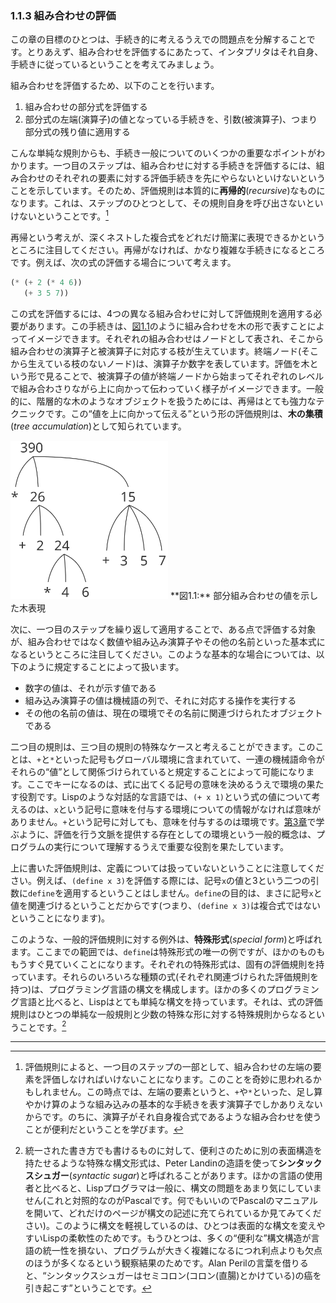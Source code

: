 ### <span class="chapnum">1.1.3</span> 組み合わせの評価

この章の目標のひとつは、手続き的に考えるうえでの問題点を分解することです。とりあえず、組み合わせを評価するにあたって、インタプリタはそれ自身、手続きに従っているということを考えてみましょう。

組み合わせを評価するため、以下のことを行います。

1. 組み合わせの部分式を評価する
1. 部分式の左端(演算子)の値となっている手続きを、引数(被演算子)、つまり部分式の残り値に適用する



こんな単純な規則からも、手続き一般についてのいくつかの重要なポイントがわかります。一つ目のステップは、組み合わせに対する手続きを評価するには、組み合わせのそれぞれの要素に対する評価手続きを先にやらないといけないということを示しています。そのため、評価規則は本質的に**再帰的**(_recursive_)なものになります。これは、ステップのひとつとして、その規則自身を呼び出さないといけないということです。[^10]


再帰という考えが、深くネストした複合式をどれだけ簡潔に表現できるかというところに注目してください。再帰がなければ、かなり複雑な手続きになるところです。例えば、次の式の評価する場合について考えます。

```scheme
(* (+ 2 (* 4 6))
   (+ 3 5 7))
```


この式を評価するには、4つの異なる組み合わせに対して評価規則を適用する必要があります。この手続きは、[図1.1](#図1-1)のように組み合わせを木の形で表すことによってイメージできます。それぞれの組み合わせはノードとして表され、そこから組み合わせの演算子と被演算子に対応する枝が生えています。終端ノード(そこから生えている枝のないノード)は、演算子か数字を表しています。評価を木という形で見ることで、被演算子の値が終端ノードから始まってそれぞれのレベルで組み合わさりながら上に向かって伝わっていく様子がイメージできます。一般的に、階層的な木のようなオブジェクトを扱うためには、再帰はとても強力なテクニックです。この“値を上に向かって伝える”という形の評価規則は、**木の集積**(_tree accumulation_)として知られています。


<a id="図1-1"></a>

<img src="../html/fig/chap1/Fig1.1g.std.svg" alt="図1.1: 部分組み合わせの値を示した木表現" width="50%">  
**図1.1:** 部分組み合わせの値を示した木表現

次に、一つ目のステップを繰り返して適用することで、ある点で評価する対象が、組み合わせではなく数値や組み込み演算子やその他の名前といった基本式になるというところに注目してください。このような基本的な場合については、以下のように規定することによって扱います。

- 数字の値は、それが示す値である
- 組み込み演算子の値は機械語の列で、それに対応する操作を実行する
- その他の名前の値は、現在の環境でその名前に関連づけられたオブジェクトである


二つ目の規則は、三つ目の規則の特殊なケースと考えることができます。このことは、$\texttt{+}$と$\texttt{*}$といった記号もグローバル環境に含まれていて、一連の機械語命令がそれらの“値”として関係づけられていると規定することによって可能になります。ここでキーになるのは、式に出てくる記号の意味を決めるうえで環境の果たす役割です。Lispのような対話的な言語では、$\texttt{(+ x 1)}$という式の値について考えるのは、$\texttt{x}$という記号に意味を付与する環境についての情報がなければ意味がありません。$\texttt{+}$という記号に対しても、意味を付与するのは環境です。[第3章](3_Modularity_Objects_and_State.md)で学ぶように、評価を行う文脈を提供する存在としての環境という一般的概念は、プログラムの実行について理解するうえで重要な役割を果たしています。

上に書いた評価規則は、定義については扱っていないということに注意してください。例えば、$\texttt{(define x 3)}$を評価する際には、記号$\texttt{x}$の値と3という二つの引数に$\texttt{define}$を適用するということはしません。$\texttt{define}$の目的は、まさに記号$\texttt{x}$と値を関連づけるということだからです(つまり、$\texttt{(define x 3)}$は複合式ではないということになります)。

このような、一般的評価規則に対する例外は、**特殊形式**(_special form_)と呼ばれます。ここまでの範囲では、$\texttt{define}$は特殊形式の唯一の例ですが、ほかのものももうすぐ見ていくことになります。それぞれの特殊形式は、固有の評価規則を持っています。それらのいろいろな種類の式(それぞれ関連づけられた評価規則を持つ)は、プログラミング言語の構文を構成します。ほかの多くのプログラミング言語と比べると、Lispはとても単純な構文を持っています。それは、式の評価規則はひとつの単純な一般規則と少数の特殊な形に対する特殊規則からなるということです。[^11]

---

[^10]: 評価規則によると、一つ目のステップの一部として、組み合わせの左端の要素を評価しなければいけないことになります。このことを奇妙に思われるかもしれません。この時点では、左端の要素というと、$\texttt{+}$や$\texttt{*}$といった、足し算やかけ算のような組み込みの基本的な手続きを表す演算子でしかありえないからです。のちに、演算子がそれ自身複合式であるような組み合わせを使うことが便利だということを学びます。

[^11]: 統一された書き方でも書けるものに対して、便利さのために別の表面構造を持たせるような特殊な構文形式は、Peter Landinの造語を使って**シンタックスシュガー**(_syntactic sugar_)と呼ばれることがあります。ほかの言語の使用者と比べると、Lispプログラマは一般に、構文の問題をあまり気にしていません(これと対照的なのがPascalです。何でもいいのでPascalのマニュアルを開いて、どれだけのページが構文の記述に充てられているか見てみてください)。このように構文を軽視しているのは、ひとつは表面的な構文を変えやすいLispの柔軟性のためです。もうひとつは、多くの“便利な”構文構造が言語の統一性を損ない、プログラムが大きく複雑になるにつれ利点よりも欠点のほうが多くなるという観察結果のためです。Alan Perilの言葉を借りると、“シンタックスシュガーはセミコロン(コロン(直腸)とかけている)の癌を引き起こす”ということです。